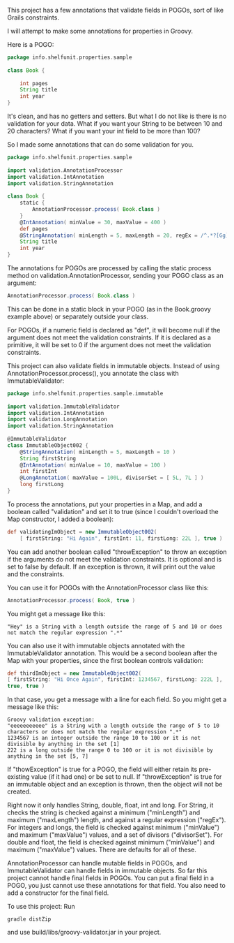 This project has a few annotations that validate fields in POGOs, sort of like Grails constraints.   

I will attempt to make some annotations for properties in Groovy.    

Here is a POGO:  

```groovy
package info.shelfunit.properties.sample
 
class Book {
     
    int pages
    String title
    int year
}
```

It's clean, and has no getters and setters. But what I do not like is there is no validation for your data. What if you want your String to be between 10 and 20 characters? What if you want your int field to be more than 100? 

So I made some annotations that can do some validation for you.   

```groovy
package info.shelfunit.properties.sample
 
import validation.AnnotationProcessor
import validation.IntAnnotation
import validation.StringAnnotation
 
class Book {
    static {
        AnnotationProcessor.process( Book.class )
    }
    @IntAnnotation( minValue = 30, maxValue = 400 )
    def pages
    @StringAnnotation( minLength = 5, maxLength = 20, regEx = /^.*?[Gg]roovy.*$/  )
    String title
    int year
}
```

The annotations for POGOs are processed by calling the static process method on validation.AnnotationProcessor, sending your POGO class as an argument:

```groovy
AnnotationProcessor.process( Book.class )
```

This can be done in a static block in your POGO (as in the Book.groovy example above) or separately outside your class. 

For POGOs, if a numeric field is declared as "def", it will become null if the argument does not meet the validation constraints. If it is declared as a primitive, it will be set to 0 if the argument does not meet the validation constraints.

This project can also validate fields in immutable objects. Instead of using AnnotationProcessor.process(), you annotate the class with  ImmutableValidator:

```groovy
package info.shelfunit.properties.sample.immutable
 
import validation.ImmutableValidator
import validation.IntAnnotation
import validation.LongAnnotation
import validation.StringAnnotation
 
@ImmutableValidator
class ImmutableObject002 {
    @StringAnnotation( minLength = 5, maxLength = 10 )
    String firstString
    @IntAnnotation( minValue = 10, maxValue = 100 )
    int firstInt
    @LongAnnotation( maxValue = 100L, divisorSet = [ 5L, 7L ] )
    long firstLong
}
```

To process the annotations, put your properties in a Map, and add a boolean called "validation" and set it to true (since I couldn't overload the Map constructor, I added a boolean):

```groovy
def validatingImObject = new ImmutableObject002( 
    [ firstString: "Hi Again", firstInt: 11, firstLong: 22L ], true )
```

You can add another boolean called "throwException" to throw an exception if the arguments do not meet the validation constraints. It is optional and is set to false by default. If an exception is thrown, it will print out the value and the constraints.   

You can use it for POGOs with the AnnotationProcessor class like this:

```groovy
AnnotationProcessor.process( Book, true )
```

You might get a message like this:
```
"Hey" is a String with a length outside the range of 5 and 10 or does not match the regular expression ".*"
```

You can also use it with immutable objects annotated with the ImmutableValidator annotation. This would be a second boolean after the Map with your properties, since the first boolean controls validation:

```groovy
def thirdImObject = new ImmutableObject002( 
[ firstString: "Hi Once Again", firstInt: 1234567, firstLong: 222L ], 
true, true )
```

In that case, you get a message with a line for each field. So you might get a message like this:

```
Groovy validation exception: 
"eeeeeeeeeee" is a String with a length outside the range of 5 to 10 characters or does not match the regular expression ".*" 
1234567 is an integer outside the range 10 to 100 or it is not divisible by anything in the set [1] 
222 is a long outside the range 0 to 100 or it is not divisible by anything in the set [5, 7] 
```

If "thowException" is true for a POGO, the field will either retain its pre-existing value (if it had one) or be set to null. If "throwException" is true for an immutable object and an exception is thrown, then the object will not be created.

Right now it only handles String, double, float, int and long. For String, it checks the string is checked against a minimum ("minLength") and maximum ("maxLength") length, and against a regular expression ("regEx"). For integers and longs, the field is checked against minimum ("minValue") and maximum ("maxValue") values, and a set of divisors ("divisorSet"). For double and float, the field is checked against minimum ("minValue") and maximum ("maxValue") values. There are defaults for all of these.  

AnnotationProcessor can handle mutable fields in POGOs, and ImmutableValidator can handle fields in immutable objects. So far this project cannot handle final fields in POGOs. You can put a final field in a POGO, you just cannot use these annotations for that field. You also need to add a constructor for the final field.

To use this project: 
Run 
```
gradle distZip
```
and use build/libs/groovy-validator.jar in your project.  




